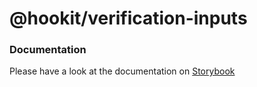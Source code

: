 # @hookit/verification-inputs

### Documentation

Please have a look at the documentation on [Storybook](hookit-storybook.vercel.app)
